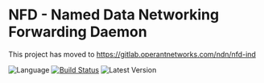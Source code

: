 # NFD - Named Data Networking Forwarding Daemon

This project has moved to https://gitlab.operantnetworks.com/ndn/nfd-ind

![Language](https://img.shields.io/badge/C%2B%2B-14-blue.svg)
[![Build Status](https://travis-ci.org/named-data/NFD.svg?branch=master)](https://travis-ci.org/named-data/NFD)
![Latest Version](https://img.shields.io/github/tag/named-data/NFD.svg?color=darkkhaki&label=latest%20version)


